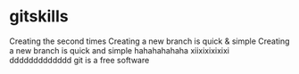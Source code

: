 # gitskills
Creating the second times
Creating a new branch is quick & simple
Creating a new branch is quick and simple
hahahahahaha
xiixixixixixi
ddddddddddddd
git is a free software
